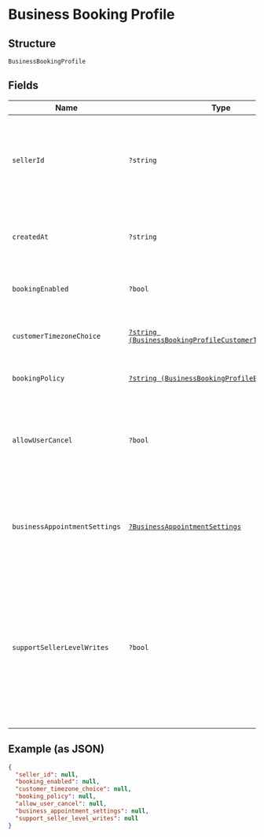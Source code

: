 
# Business Booking Profile

## Structure

`BusinessBookingProfile`

## Fields

| Name | Type | Tags | Description | Getter | Setter |
|  --- | --- | --- | --- | --- | --- |
| `sellerId` | `?string` | Optional | The ID of the seller, obtainable using the Merchants API.<br>**Constraints**: *Maximum Length*: `32` | getSellerId(): ?string | setSellerId(?string sellerId): void |
| `createdAt` | `?string` | Optional | The RFC 3339 timestamp specifying the booking's creation time. | getCreatedAt(): ?string | setCreatedAt(?string createdAt): void |
| `bookingEnabled` | `?bool` | Optional | Indicates whether the seller is open for booking. | getBookingEnabled(): ?bool | setBookingEnabled(?bool bookingEnabled): void |
| `customerTimezoneChoice` | [`?string (BusinessBookingProfileCustomerTimezoneChoice)`](../../doc/models/business-booking-profile-customer-timezone-choice.md) | Optional | Choices of customer-facing time zone used for bookings. | getCustomerTimezoneChoice(): ?string | setCustomerTimezoneChoice(?string customerTimezoneChoice): void |
| `bookingPolicy` | [`?string (BusinessBookingProfileBookingPolicy)`](../../doc/models/business-booking-profile-booking-policy.md) | Optional | Policies for accepting bookings. | getBookingPolicy(): ?string | setBookingPolicy(?string bookingPolicy): void |
| `allowUserCancel` | `?bool` | Optional | Indicates whether customers can cancel or reschedule their own bookings (`true`) or not (`false`). | getAllowUserCancel(): ?bool | setAllowUserCancel(?bool allowUserCancel): void |
| `businessAppointmentSettings` | [`?BusinessAppointmentSettings`](../../doc/models/business-appointment-settings.md) | Optional | The service appointment settings, including where and how the service is provided. | getBusinessAppointmentSettings(): ?BusinessAppointmentSettings | setBusinessAppointmentSettings(?BusinessAppointmentSettings businessAppointmentSettings): void |
| `supportSellerLevelWrites` | `?bool` | Optional | Indicates whether the seller's subscription to Square Appointments supports creating, updating or canceling an appointment through the API (`true`) or not (`false`) using seller permission. | getSupportSellerLevelWrites(): ?bool | setSupportSellerLevelWrites(?bool supportSellerLevelWrites): void |

## Example (as JSON)

```json
{
  "seller_id": null,
  "booking_enabled": null,
  "customer_timezone_choice": null,
  "booking_policy": null,
  "allow_user_cancel": null,
  "business_appointment_settings": null,
  "support_seller_level_writes": null
}
```


